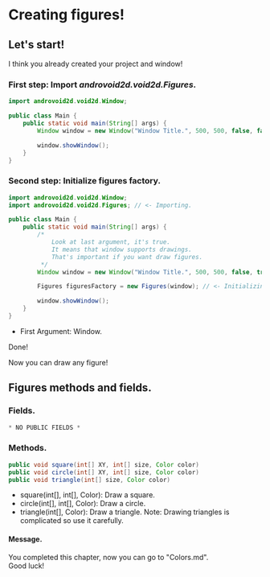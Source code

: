 # Creating figures!
## Let's start!
I think you already created your project and window!

### First step: Import *androvoid2d.void2d.Figures*.

```java
import androvoid2d.void2d.Window;

public class Main {
    public static void main(String[] args) {
        Window window = new Window("Window Title.", 500, 500, false, false);

        window.showWindow();
    }
}
```

### Second step: Initialize figures factory.

```java
import androvoid2d.void2d.Window;
import androvoid2d.void2d.Figures; // <- Importing.

public class Main {
    public static void main(String[] args) {
        /*
            Look at last argument, it's true.
            It means that window supports drawings.
            That's important if you want draw figures.
         */
        Window window = new Window("Window Title.", 500, 500, false, true);

        Figures figuresFactory = new Figures(window); // <- Initializing.

        window.showWindow();
    }
}
```

- First Argument: Window.

Done!

Now you can draw any figure!

## Figures methods and fields.
### Fields.
```java
* NO PUBLIC FIELDS *
```

### Methods.
```java
public void square(int[] XY, int[] size, Color color)
public void circle(int[] XY, int[] size, Color color)
public void triangle(int[] size, Color color)
```

- square(int[], int[], Color): Draw a square.
- circle(int[], int[], Color): Draw a circle.
- triangle(int[], Color): Draw a triangle. Note: Drawing triangles is complicated so use it carefully.

#### Message.
You completed this chapter, now you can go to "Colors.md".
<br>Good luck!
